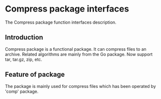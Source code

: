 # Compress package interfaces
The Compress package function interfaces description.

## Introduction
Compress package is a functional package. It can compress files to an archive. Related algorithms are mainly from the Go package. Now support tar, tar.gz, zip, etc.

## Feature of package
The package is mainly used for compress files which has been operated by 'comp' package.
